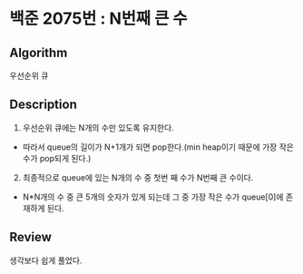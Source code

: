# 백준 2075번 : N번째 큰 수

## Algorithm

우선순위 큐

## Description

1. 우선순위 큐에는 N개의 수만 있도록 유지한다.

+ 따라서 queue의 길이가 N+1개가 되면 pop한다.(min heap이기 때문에 가장 작은 수가 pop되게 된다.)

2. 최종적으로 queue에 있는 N개의 수 중 첫번 째 수가 N번째 큰 수이다.

+ N*N개의 수 중 큰 5개의 숫자가 있게 되는데 그 중 가장 작은 수가 queue[0]에 존재하게 된다.
## Review

생각보다 쉽게 풀었다.
